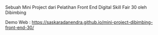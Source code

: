Sebuah Mini Project dari Pelatihan Front End Digital Skill Fair 30 oleh Dibimbing

Demo Web : https://saskaradanendra.github.io/mini-project-dibimbing-front-end-30/
